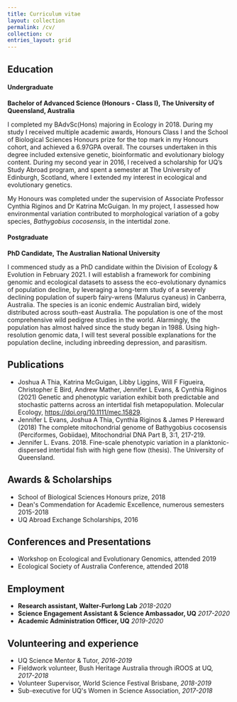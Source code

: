 ```yaml
---
title: Curriculum vitae
layout: collection
permalink: /cv/
collection: cv
entries_layout: grid
---
```


## Education
#### Undergraduate

**Bachelor of Advanced Science (Honours - Class I),**
**The University of Queensland, Australia**

I completed my BAdvSc(Hons) majoring in Ecology in 2018. During my study I received multiple academic awards,
Honours Class I and the School of Biological Sciences Honours prize for the top mark in my Honours cohort, and
achieved a 6.97GPA overall. The courses undertaken in this degree included extensive genetic, bioinformatic and
evolutionary biology content.
During my second year in 2016, I received a scholarship for UQ’s Study Abroad program, and spent a semester at
The University of Edinburgh, Scotland, where I extended my interest in ecological and evolutionary genetics.

My Honours was completed under the supervision of Associate Professor Cynthia Riginos and Dr Katrina McGuigan. 
In my project, I assessed how environmental variation contributed to morphological variation of a goby species, 
*Bathygobius cocosensis*, in the intertidal zone. 


#### Postgraduate

**PhD Candidate,**
**The Australian National University**

I commenced study as a PhD candidate within the Division of Ecology &
Evolution in February 2021. I will establish a framework for combining
genomic and ecological datasets to assess the eco-evolutionary dynamics of
population decline, by leveraging a long-term study of a severely declining
population of superb fairy-wrens (Malurus cyaneus) in Canberra, Australia.
The species is an iconic endemic Australian bird, widely distributed across
south-east Australia. The population is one of the most comprehensive wild
pedigree studies in the world. Alarmingly, the population has almost halved 
since the study began in 1988. Using high-resolution genomic data, I will test 
several possible explanations for the population decline, including inbreeding 
depression, and parasitism.


## Publications
- Joshua A Thia, Katrina McGuigan, Libby Liggins, Will F Figueira, Christopher E Bird, Andrew Mather, Jennifer L
Evans, & Cynthia Riginos (2021) Genetic and phenotypic variation exhibit both predictable and stochastic patterns
across an intertidal fish metapopulation. Molecular Ecology, https://doi.org/10.1111/mec.15829.
- Jennifer L Evans, Joshua A Thia, Cynthia Riginos & James P Hereward (2018) The complete mitochondrial genome
of Bathygobius cocosensis (Perciformes, Gobiidae), Mitochondrial DNA Part B, 3:1, 217-219.
- Jennifer L. Evans. 2018. Fine-scale phenotypic variation in a planktonic-dispersed intertidal fish with high gene flow
(thesis). The University of Queensland.


## Awards & Scholarships

- School of Biological Sciences Honours prize, 2018
- Dean's Commendation for Academic Excellence, numerous semesters 2015-2018
- UQ Abroad Exchange Scholarships, 2016


## Conferences and Presentations

- Workshop on Ecological and Evolutionary Genomics, attended 2019
- Ecological Society of Australia Conference, attended 2018


## Employment

- **Research assistant, Walter-Furlong Lab** *2018-2020*
- **Science Engagement Assistant & Science Ambassador, UQ** *2017-2020*
- **Academic Administration Officer, UQ** *2019-2020*


## Volunteering and experience
- UQ Science Mentor & Tutor, *2016-2019*
- Fieldwork volunteer, Bush Heritage Australia through iROOS at UQ, *2017-2018*
- Volunteer Supervisor, World Science Festival Brisbane, *2018-2019*
- Sub-executive for UQ's Women in Science Association, *2017-2018*
